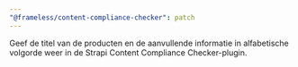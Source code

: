 ```yaml
---
"@frameless/content-compliance-checker": patch
---
```


Geef de titel van de producten en de aanvullende informatie in alfabetische volgorde weer in de Strapi Content Compliance Checker-plugin.
